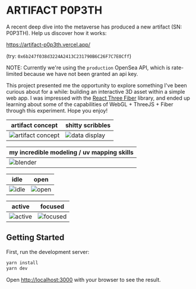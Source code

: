 # ARTIFACT P0P3TH

A recent deep dive into the metaverse has produced a new artifact (SN: P0P3TH). Help us discover how it works:

https://artifact-p0p3th.vercel.app/

(try: `0x6b247f038d3224A2413C231790B6C26F7C7E0Cff`)

NOTE: Currently we're using the `production` OpenSea API, which is rate-limited because we have not been granted an api key.

This project presented me the opportunity to explore something I've been curious about for a while: building an interactive 3D asset within a simple web app. I was impressed with the [React Three Fiber](https://docs.pmnd.rs/react-three-fiber/getting-started/introduction) library, and ended up learning about some of the capabilities of WebGL + ThreeJS + Fiber through this experiment. Hope you enjoy!

| artifact concept                                     | shitty scribbles                                 |
| ---------------------------------------------------- | ------------------------------------------------ |
| ![artifact concept](https://i.imgur.com/7xzwuni.jpg) | ![data display](https://i.imgur.com/c6r2dYs.jpg) |

| my incredible modeling / uv mapping skills  |
| ------------------------------------------- |
| ![blender](https://i.imgur.com/UCimpqc.png) |

| idle                                     | open                                     |
| ---------------------------------------- | ---------------------------------------- |
| ![idle](https://i.imgur.com/3WhAxfg.png) | ![open](https://i.imgur.com/E0Lbx7N.png) |

| active                                     | focused                                     |
| ------------------------------------------ | ------------------------------------------- |
| ![active](https://i.imgur.com/xPzRRBK.png) | ![focused](https://i.imgur.com/mLoNWFt.png) |

## Getting Started

First, run the development server:

```bash
yarn install
yarn dev
```

Open [http://localhost:3000](http://localhost:3000) with your browser to see the result.
